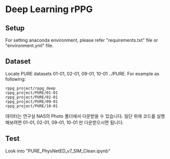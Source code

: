 # Deep Learning rPPG
## Setup
For setting anaconda environment, please refer "requirements.txt" file or "environment.yml" file.

## Dataset
Locate PURE datasets 01-01, 02-01, 09-01, 10-01 ../PURE.
For example as following:
```
rppg_project/rppg_deep
rppg_project/PURE/01-01
rppg_project/PURE/02-01
rppg_project/PURE/09-01
rppg_project/PURE/10-01
```

데이터는 연구실 NAS의 Photo 폴더에서 다운받을 수 있습니다.
일단 위에 코드를 실행해보려면 01-01, 02-01, 09-01, 10-01 만 다운받으시면 됩니다.

## Test
Look into "PURE_PhysNetED_v7_SIM_Clean.ipynb"
